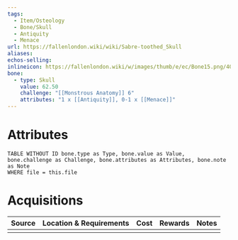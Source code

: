 ```yaml
---
tags:
  - Item/Osteology
  - Bone/Skull
  - Antiquity
  - Menace 
url: https://fallenlondon.wiki/wiki/Sabre-toothed_Skull
aliases:
echos-selling:
inlineicon: https://fallenlondon.wiki/w/images/thumb/e/ec/Bone15.png/40px-Bone15.png
bone:
  - type: Skull
    value: 62.50
    challenge: "[[Monstrous Anatomy]] 6"
    attributes: "1 x [[Antiquity]], 0-1 x [[Menace]]"
---
```



# Attributes 

```dataview
TABLE WITHOUT ID bone.type as Type, bone.value as Value, bone.challenge as Challenge, bone.attributes as Attributes, bone.note as Note
WHERE file = this.file 
```


# Acquisitions

| Source | Location & Requirements | Cost | Rewards | Notes |
| ------ | ----------------------- | ---- | ------- | ----- |
|        |                         |      |         |       |

